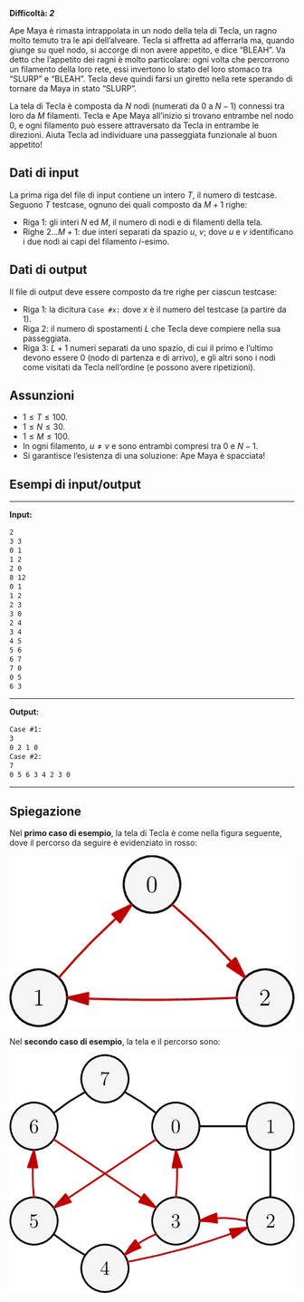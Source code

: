 **Difficoltà: _2_**

Ape Maya è rimasta intrappolata in un nodo della tela di Tecla, un ragno molto
temuto tra le api dell’alveare. Tecla si affretta ad afferrarla ma, quando
giunge su quel nodo, si accorge di non avere appetito, e dice “BLEAH”. Va detto
che l’appetito dei ragni è molto particolare: ogni volta che percorrono un
filamento della loro rete, essi invertono lo stato del loro stomaco tra “SLURP”
e “BLEAH”. Tecla deve quindi farsi un giretto nella rete sperando di tornare da
Maya in stato “SLURP”.

La tela di Tecla è composta da $N$ nodi (numerati da $0$ a $N - 1$) connessi tra
loro da $M$ filamenti. Tecla e Ape Maya all’inizio si trovano entrambe nel nodo
$0$, e ogni filamento può essere attraversato da Tecla in entrambe le direzioni.
Aiuta Tecla ad individuare una passeggiata funzionale al buon appetito!

## Dati di input

La prima riga del file di input contiene un intero $T$, il numero di testcase.
Seguono $T$ testcase, ognuno dei quali composto da $M + 1$ righe:

- Riga $1$: gli interi $N$ ed $M$, il numero di nodi e di filamenti della tela.
- Righe $2 \ldots M + 1$: due interi separati da spazio $u$, $v$; dove $u$ e $v$
  identificano i due nodi ai capi del filamento $i$-esimo.

## Dati di output

Il file di output deve essere composto da tre righe per ciascun testcase:

- Riga $1$: la dicitura `Case #x:` dove $x$ è il numero del testcase (a partire
  da $1$).
- Riga $2$: il numero di spostamenti $L$ che Tecla deve compiere nella sua
  passeggiata.
- Riga $3$: $L + 1$ numeri separati da uno spazio, di cui il primo e l’ultimo
  devono essere $0$ (nodo di partenza e di arrivo), e gli altri sono i nodi come
  visitati da Tecla nell’ordine (e possono avere ripetizioni).

## Assunzioni

- $1 \le T \le 100$.
- $1 \le N \le 30$.
- $1 \le M \le 100$.
- In ogni filamento, $u \ne v$ e sono entrambi compresi tra $0$ e $N - 1$.
- Si garantisce l’esistenza di una soluzione: Ape Maya è spacciata!

## Esempi di input/output

***

**Input:**

```
2
3 3
0 1
1 2
2 0
8 12
0 1
1 2
2 3
3 0
2 4
3 4
4 5
5 6
6 7
7 0
0 5
6 3
```

***

**Output:**
```
Case #1:
3
0 2 1 0
Case #2:
7
0 5 6 3 4 2 3 0
```

***

## Spiegazione

Nel **primo caso di esempio**, la tela di Tecla è come nella figura seguente,
dove il percorso da seguire è evidenziato in rosso:

![Picture 1](fig1.png "Picture 1")

Nel **secondo caso di esempio**, la tela e il percorso sono:

![Picture 2](fig2.png "Picture 2")
